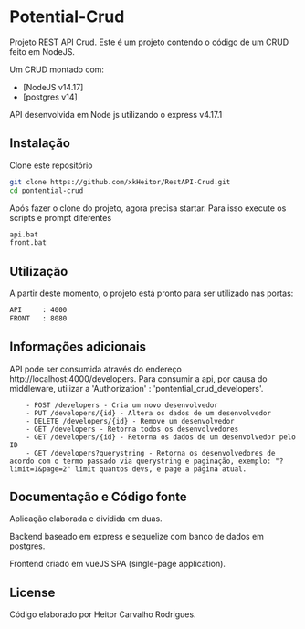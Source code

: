 # Potential-Crud

Projeto REST API Crud.
Este é um projeto contendo o código de um CRUD feito em NodeJS.

Um CRUD montado com:
* [NodeJS v14.17]
* [postgres v14]

API desenvolvida em Node js utilizando o express v4.17.1

## Instalação

Clone este repositório

```bash
git clone https://github.com/xkHeitor/RestAPI-Crud.git
cd pontential-crud
```

Após fazer o clone do projeto, agora precisa startar. Para isso execute os scripts e prompt diferentes

```bash
api.bat
front.bat
```

## Utilização

A partir deste momento, o projeto está pronto para ser utilizado nas portas:

```bash
API     : 4000
FRONT   : 8080
```

## Informações adicionais

API pode ser consumida através do endereço http://localhost:4000/developers.
Para consumir a api, por causa do middleware, utilizar a 'Authorization' : 'pontential_crud_developers'.

```
	- POST /developers - Cria um novo desenvolvedor
	- PUT /developers/{id} - Altera os dados de um desenvolvedor
	- DELETE /developers/{id} - Remove um desenvolvedor
	- GET /developers - Retorna todos os desenvolvedores
	- GET /developers/{id} - Retorna os dados de um desenvolvedor pelo ID
	- GET /developers?querystring - Retorna os desenvolvedores de acordo com o termo passado via querystring e paginação, exemplo: "?limit=1&page=2" limit quantos devs, e page a página atual.
```

## Documentação e Código fonte

Aplicação elaborada e dividida em duas. 

Backend baseado em express e sequelize com banco de dados em postgres.

Frontend criado em vueJS SPA (single-page application).

## License

Código elaborado por Heitor Carvalho Rodrigues.